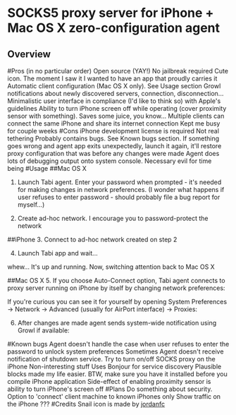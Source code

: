SOCKS5 proxy server for iPhone + Mac OS X zero-configuration agent
===========================
Overview
-----------------------
#Pros (in no particular order)
Open source (YAY!)
No jailbreak required
Cute icon. The moment I saw it I wanted to have an app that proudly carries it
Automatic client configuration (Mac OS X only). See Usage section
Growl notifications about newly discovered servers, connection, disconnection...
Minimalistic user interface in compliance (I'd like to think so) with Apple's guidelines
Ability to turn iPhone screen off while operating (cover proximity sensor with something). Saves some juice, you know...
Multiple clients can connect the same iPhone and share its internet connection
Kept me busy for couple weeks
#Cons
iPhone development license is required
Not real tethering
Probably contains bugs. See Known bugs section. If something goes wrong and agent app exits unexpectedly, launch it again, it'll restore proxy configuration that was before any changes were made
Agent does lots of debugging output onto system console. Necessary evil for time being
#Usage
##Mac OS X
1. Launch Tabi agent. Enter your password when prompted - it's needed for making changes in network preferences. (I wonder what happens if user refuses to enter password - should probably file a bug report for myself...)

2. Create ad-hoc network. I encourage you to password-protect the network

##iPhone
3. Connect to ad-hoc network created on step 2

4. Launch Tabi app and wait...

 

whew... It's up and running. Now, switching attention back to Mac OS X

##Mac OS X
5. If you choose Auto-Connect option, Tabi agent connects to proxy server running on iPhone by itself by changing network preferences:



If you're curious you can see it for yourself by opening System Preferences -> Network -> Advanced (usually for AirPort interface) -> Proxies:



6. After changes are made agent sends system-wide notification using Growl if available:



#Known bugs
Agent doesn't handle the case when user refuses to enter the password to unlock system preferences
Sometimes Agent doesn't receive notification of shutdown service. Try to turn on/off SOCKS proxy on the iPhone
Non-interesting stuff
Uses Bonjour for service discovery
Plausible blocks made my life easier. BTW, make sure you have it installed before you compile iPhone application
Side-effect of enabling proximity sensor is ability to turn iPhone's screen off
#Plans
Do something about security. Option to 'connect' client machine to known iPhones only
Show traffic on the iPhone
???
#Credits
Snail icon is made by [jordanfc](http://jordanfc.deviantart.com/art/full-size-snail-icon-150551795)
